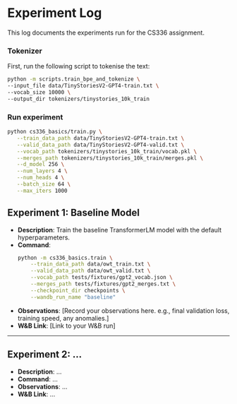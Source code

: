 # Experiment Log

This log documents the experiments run for the CS336 assignment.

### Tokenizer

First, run the following script to tokenise the text:

```bash
python -m scripts.train_bpe_and_tokenize \
--input_file data/TinyStoriesV2-GPT4-train.txt \
--vocab_size 10000 \
--output_dir tokenizers/tinystories_10k_train
```

### Run experiment

```bash
python cs336_basics/train.py \
   --train_data_path data/TinyStoriesV2-GPT4-train.txt \
   --valid_data_path data/TinyStoriesV2-GPT4-valid.txt \
   --vocab_path tokenizers/tinystories_10k_train/vocab.pkl \
   --merges_path tokenizers/tinystories_10k_train/merges.pkl \
   --d_model 256 \
   --num_layers 4 \
   --num_heads 4 \
   --batch_size 64 \
   --max_iters 1000
```

## Experiment 1: Baseline Model

*   **Description**: Train the baseline TransformerLM model with the default hyperparameters.
*   **Command**:
    ```bash
    python -m cs336_basics.train \
        --train_data_path data/owt_train.txt \
        --valid_data_path data/owt_valid.txt \
        --vocab_path tests/fixtures/gpt2_vocab.json \
        --merges_path tests/fixtures/gpt2_merges.txt \
        --checkpoint_dir checkpoints \
        --wandb_run_name "baseline"
    ```
*   **Observations**: [Record your observations here. e.g., final validation loss, training speed, any anomalies.]
*   **W&B Link**: [Link to your W&B run]

---

## Experiment 2: ...

*   **Description**: ...
*   **Command**: ...
*   **Observations**: ...
*   **W&B Link**: ...


